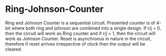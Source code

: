 # Ring-Johnson-Counter
Ring and Johnson Counter is a sequential circuit. Presented counter is of 4-bit where both ring and johnson are combined into a single design. If r/j = 0, then the circuit will work as Ring counter and if r/j = 1, then the circuit will work as Johnson Counter. Reset is asynchronus in nature in the circuit, therefore if reset arrives irrespective of clock then the output will be cleared.
